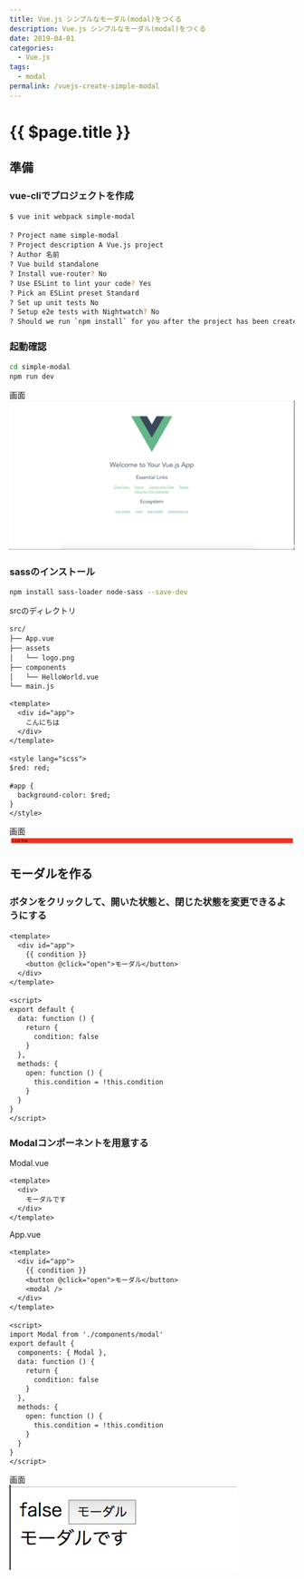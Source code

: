 ```yaml
---
title: Vue.js シンプルなモーダル(modal)をつくる
description: Vue.js シンプルなモーダル(modal)をつくる
date: 2019-04-01
categories:
  - Vue.js
tags:
  - modal
permalink: /vuejs-create-simple-modal
---
```

# {{ $page.title }}

<PostMeta/>

## 準備
### vue-cliでプロジェクトを作成
``` sh
$ vue init webpack simple-modal

? Project name simple-modal
? Project description A Vue.js project
? Author 名前
? Vue build standalone
? Install vue-router? No
? Use ESLint to lint your code? Yes
? Pick an ESLint preset Standard
? Set up unit tests No
? Setup e2e tests with Nightwatch? No
? Should we run `npm install` for you after the project has been created? (recommended) npm
```

### 起動確認
``` sh
cd simple-modal
npm run dev
```

画面
![vueの表示確認](./confirm-vue.png)

### sassのインストール
``` sh
npm install sass-loader node-sass --save-dev
```

srcのディレクトリ
``` sh
src/
├── App.vue
├── assets
│   └── logo.png
├── components
│   └── HelloWorld.vue
└── main.js
```

``` vue
<template>
  <div id="app">
    こんにちは
  </div>
</template>

<style lang="scss">
$red: red;

#app {
  background-color: $red;
}
</style>
```

画面
![vueの表示確認](./confirm-vue-sass.png)

## モーダルを作る
### ボタンをクリックして、開いた状態と、閉じた状態を変更できるようにする
``` vue
<template>
  <div id="app">
    {{ condition }}
    <button @click="open">モーダル</button>
  </div>
</template>

<script>
export default {
  data: function () {
    return {
      condition: false
    }
  },
  methods: {
    open: function () {
      this.condition = !this.condition
    }
  }
}
</script>
```

### Modalコンポーネントを用意する
Modal.vue
``` vue
<template>
  <div>
    モーダルです
  </div>
</template>
```

App.vue
``` vue
<template>
  <div id="app">
    {{ condition }}
    <button @click="open">モーダル</button>
    <modal />
  </div>
</template>

<script>
import Modal from './components/modal'
export default {
  components: { Modal },
  data: function () {
    return {
      condition: false
    }
  },
  methods: {
    open: function () {
      this.condition = !this.condition
    }
  }
}
</script>
```

画面  
![Modalコンポーネントの確認](./create-modal-component.png)

### 